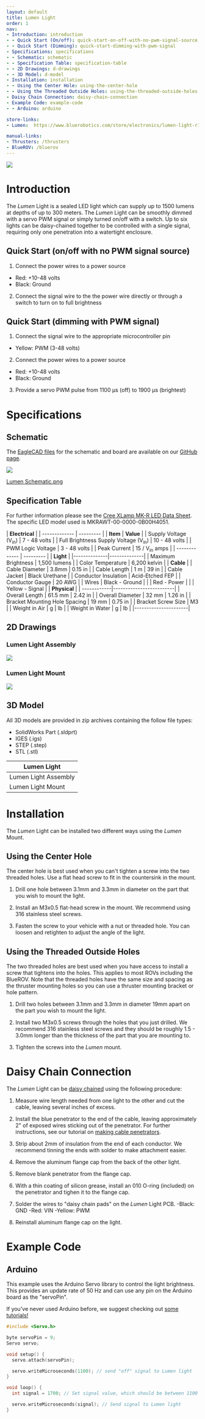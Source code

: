 ```yaml
---
layout: default
title: Lumen Light
order: 1
nav:
- Introduction: introduction
- - Quick Start (On/off): quick-start-on-off-with-no-pwm-signal-source
- - Quick Start (Dimming): quick-start-dimming-with-pwm-signal
- Specifications: specifications
- - Schematic: schematic
- - Specification Table: specification-table
- - 2D Drawings: d-drawings
- - 3D Model: d-model
- Installation: installation
- - Using the Center Hole: using-the-center-hole
- - Using the Threaded Outside Holes: using-the-threaded-outside-holes
- Daisy Chain Connection: daisy-chain-connection
- Example Code: example-code
- - Arduino: arduino

store-links:
- Lumen:  https://www.bluerobotics.com/store/electronics/lumen-light-r1/

manual-links:
- Thrusters: /thrusters
- BlueROV: /bluerov
---
```


<img src="/lumen/cad/lumen-1.png" class="img-responsive" style="max-width:900px"  />

# Introduction

The _Lumen_ Light is a sealed LED light which can supply up to 1500 lumens at depths of up to 300 meters. The *Lumen* Light can be smoothly dimmed with a servo PWM signal or simply turned on/off with a switch. Up to six lights can be daisy-chained together to be controlled with a single signal, requiring only one penetration into a watertight enclosure.

## Quick Start (on/off with no PWM signal source)

1. Connect the power wires to a power source
  - Red: +10-48 volts
  - Black: Ground

2. Connect the signal wire to the the power wire directly or through a switch to turn on to full brightness

## Quick Start (dimming with PWM signal)

1. Connect the signal wire to the appropriate microcontroller pin
  - Yellow: PWM (3-48 volts)

2. Connect the power wires to a power source
  - Red: +10-48 volts
  - Black: Ground

3. Provide a servo PWM pulse from 1100 &mu;s (off) to 1900 &mu;s (brightest) 

# Specifications

## Schematic

The [EagleCAD files](https://github.com/bluerobotics/lumen) for the schematic and board are available on our [GitHub page](https://github.com/bluerobotics).

[<img src="/lumen/cad/lumen-schematic.png" class="img-responsive" style="max-width:300px" />](/lumen/cad/lumen-schematic.png)

[Lumen Schematic.png](/lumen/cad/lumen-schematic.png)

## Specification Table

For further information please see the [Cree XLamp MK-R LED Data Sheet](http://www.cree.com/~/media/Files/Cree/LED%20Components%20and%20Modules/XLamp/Data%20and%20Binning/XLampMKR.pdf). The specific LED model used is MKRAWT-00-0000-0B00H4051.

|      **Electrical**       |
| ------------- | --------- |
| **Item** | **Value** |
| Supply Voltage (V<sub>in</sub>) | 7 - 48 volts |
| Full Brightness Supply Voltage (V<sub>in</sub>) | 10 - 48 volts |
| PWM Logic Voltage  | 3 - 48 volts |
| Peak Current   | 15 / V<sub>in</sub> amps  |
| ------------- | --------- |
|   **Light**    |
|--------------|--------------|
| Maximum Brightness | 1,500 lumens |
| Color Temperature | 6,200 kelvin | 
|  **Cable**  |
| Cable Diameter | 3.8mm | 0.15 in |
| Cable Length | 1 m | 39 in |
| Cable Jacket | Black Urethane |
| Conductor Insulation | Acid-Etched FEP |
| Conductor Gauge | 20 AWG |
| Wires | Black - Ground |
| | Red - Power |
| | Yellow - Signal |
|  **Physical**  |
| ------------|-------------------------|
| Overall Length | 61.5 mm | 2.42 in |
| Overall Diameter   | 32 mm | 1.26 in |
| Bracket Mounting Hole Spacing | 19 mm | 0.75 in |
| Bracket Screw Size | M3 |
| Weight in Air | g    |   lb     |
| Weight in Water | g    |   lb   |
|----------------------|


## 2D Drawings

### Lumen Light Assembly

<img src="/lumen/cad/lumen-light-R1.PNG" class="img-responsive" style="max-width:900px" />

### Lumen Light Mount

<img src="/lumen/cad/lumen-mount.PNG" class="img-responsive" style="max-width:900px" />

## 3D Model

All 3D models are provided in zip archives containing the follow file types:

- SolidWorks Part (.sldprt)
- IGES (.igs) 
- STEP (.step)
- STL (.stl)

|		**Lumen Light**																			|
| --------------------------------------------------------------------------------------------- |
| Lumen Light Assembly      | [LUMEN-LIGHT-ASSEMBLY-R1.zip](cad/LUMEN-LIGHT-ASSEMBLY-R1.zip)    |
| Lumen Light Mount 	    | [LUMEN-M-MOUNT.zip](cad/LUMEN-M-MOUNT-X1.zip) 				    |

# Installation

The _Lumen_ Light can be installed two different ways using the _Lumen_ Mount.

## Using the Center Hole

The center hole is best used when you can't tighten a screw into the two threaded holes. Use a flat head screw to fit in the countersink in the mount.

1. Drill one hole between 3.1mm and 3.3mm in diameter on the part that you wish to mount the light.

2. Install an M3x0.5 flat-head screw in the mount. We recommend using 316 stainless steel screws.

3. Fasten the screw to your vehicle with a nut or threaded hole. You can loosen and retighten to adjust the angle of the light.

## Using the Threaded Outside Holes

The two threaded holes are best used when you have access to install a screw that tightens into the holes. This applies to most ROVs including the BlueROV. Note that the threaded holes have the same size and spacing as the thruster mounting holes so you can use a thruster mounting bracket or hole pattern.

1. Drill two holes between 3.1mm and 3.3mm in diameter 19mm apart on the part you wish to mount the light.

2. Install two M3x0.5 screws through the holes that you just drilled. We recommend 316 stainless steel screws and they should be roughly 1.5 - 3.0mm longer than the thickness of the part that you are mounting to.

3. Tighten the screws into the _Lumen_ mount. 

# Daisy Chain Connection

The _Lumen_ Light can be [daisy chained](https://en.wikipedia.org/wiki/Daisy_chain_%28electrical_engineering%29) using the following procedure:

1. Measure wire length needed from one light to the other and cut the cable, leaving several inches of excess.

2. Install the blue penetrator to the end of the cable, leaving approximately 2" of exposed wires sticking out of the penetrator. For further instructions, see our tutorial on [making cable penetrators](/tutorials/cable-penetrator/#video-tutorial).

3. Strip about 2mm of insulation from the end of each conductor. We recommend tinning the ends with solder to make attachment easier.

4. Remove the aluminum flange cap from the back of the other light.

5. Remove blank penetrator from the flange cap.

6. With a thin coating of silicon grease, install an 010 O-ring (included) on the penetrator and tighen it to the flange cap.

7. Solder the wires to "daisy chain pads" on the _Lumen_ Light PCB.
	-Black: GND
	-Red: VIN
	-Yellow: PWM
	
8. Reinstall aluminum flange cap on the light.

# Example Code

## Arduino

This example uses the Arduino Servo library to control the light brightness. This provides an update rate of 50 Hz and can use any pin on the Arduino board as the "servoPin".

If you've never used Arduino before, we suggest checking out [some tutorials!](https://www.arduino.cc/en/Tutorial/HomePage)

~~~~~~~~~~ cpp
#include <Servo.h>

byte servoPin = 9;
Servo servo;

void setup() {
  servo.attach(servoPin);

  servo.writeMicroseconds(1100); // send "off" signal to Lumen light
}

void loop() {
  int signal = 1700; // Set signal value, which should be between 1100 and 1900

  servo.writeMicroseconds(signal); // Send signal to Lumen light
}
~~~~~~~~~~~~~~~~
